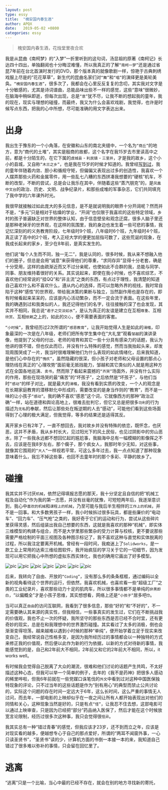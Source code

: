 ```yaml
---
layout: post
type: essy
title:  "槐安国内春生酒"
author: APQX
date:   2019-05-02 +0800
categories: essy
---
```


> 槐安国内春生酒，花烛堂里夜合欢

我是从昆曲《南柯梦》的“入梦”一折里听到的这句词，汤显祖的原著《南柯记》长达四十四出，单独翻阅也十分晦涩难懂，所以我真正的了解`“南柯一梦”`还是通过省昆7年前在台北首演时发行的DVD，那个版本真的就像歌剧一样，惊艳于古典刺绣戏服上尽是的“花花草草”，新生代的昆曲名家们对`“舞”`和`“唱”`的演绎更是美轮美奂。`“槐安国内春生酒”`，很多次了，我都会在心里反反复复的念叨，其实我对文字是十分敏感的，尤其是诗词谱曲，总能品味出些不一样的感觉，这些“意味”很微妙，在脑海中稍纵即逝，但每次出现，总是`“意”`犹不尽，让我不断的想起我的童年，我的现在，现实与理想的碰撞，而最终，我又为什么会喜欢戏剧，我觉得，也许是时候写点东西，把我的心中所想，尽可能准确的用文字表达出来。

# 出身

我出生于豫东的一个小角落，在安徽和山东的南北夹缝中，一个名为`“商丘”`的地方，意为“商代的土堆”，其实是殷商的故都，这个名字在我15岁去市里读高中之前，都是十分陌生的，在它下属的`虞城县` - `利民镇` - `三里井`，才是我的故乡，这个小小的县城，又自称`“木兰之乡”`，也是我在15岁的时候才知道的。我曾经[写到过](https://apqx.me/essy/2016/05/12/%E6%88%91%E7%9A%84%E5%A4%A7%E5%AD%A6.html)，我的童年伴随着内敛、胆小和循规守矩，但偏偏又表现出过多的创造性，我喜欢一个人摆弄那些火药和金属零件，用一些乱七八糟的东西拼凑我想要的“硬核”机车，不断的改型，不断的尝试，总是会让我乐在其中，伴随着这些“蒸汽朋克”的，是`凤凰中文台`的政治、历史、文明、战争纪录片，和那些成堆的军事杂志，它们共同填充了我中学的六年课外时光。

我很早就接触过如此庞大的多元信息，是不是就说明我的眼界十分开阔呢？然而并不是，“多元”只是相对于枯燥的学业，“开阔”也仅限于我喜欢的这些特定领域，乡村的孩子普遍缺乏对世界的整体认知，由于信息壁垒和观念迂腐，很多人脑子里还是那种老掉牙的世界观，在这样的氛围里，我的身边也发生着一些可悲的事情，我记忆深刻的的义务教育阶段，七年级时9个班，八年级时6个班，九年级时4个班，真正读了高中的2个班，考入正经大学的便更加屈指可数了，这些荒诞的现象，在我成长起来的家乡，至少在8年前，是真实发生的。

他们说“每个人生而不同，独一无二”，我是认同的，很多时候，我从来不想融入他们的圈子，但总是会用“诚意”来获得他们的尊重，“求同存异”显得十分老套，确是十分受用，这样的由疏渐近而又不过分亲昵，也使如此不合群的我，总能与同学、同事、朋友维持着很好的关系。其实说起来，即使在我小时候，也不喜欢综艺，不喜欢他们经常说的“挂QQ”和“非主流”之类的东西，有点过于理性，我清楚的知道自己喜欢什么和不喜欢什么，遵从内心的选择，而可以忽略外界的视线，我时常自陷于这种“感性”的世界观，带给我决策的果断与独立，当然副作用也是存在的，即有时候看起来呆呆的，应该是内心活动繁杂，而不一定会流于表面。在这些年里，我的确遇到过和我类似的人，我还记得他们的名字，往往接触的深了也会发现，其实并不相同，我总说`“君子之交淡如水”`，是认为真正的友谊是建立在互相`尊重`、互相`欣赏`、互相`依赖`之上的，如此的`交心`，便不需要表面的客套。

`“小时候”`，我曾经历过2次所谓的`“感恩教育”`，让我开始觉得人生是如此的`滑稽`，印象最深的一次是在八年级，老师们把所有学生集中在“大礼堂”观看`邹越`的演讲录像，他提到了父母的付出、老师的培育和其它一些十分具有感染力的话题，我认为他讲的很不错，但也仅此而已，并没有什么特殊的感觉，然而当我抬起头来，却发现周围哭成了一片，我当时很难理解他们为什么表现的如此情绪化，后来我知道，是他们心中存在的`“愧疚”`，虽然隐藏的很深，但小孩子对老师和父母设置的那点心理防线在真正的“心理攻势”面前毫无抵挡能力，邹越和其它类似的人就是用这种方式在全国各地巡演、`卖书`，然而除了看起来震撼的`“齐哭”`场面外，并没有什么实际的作用，那些在现场哭的最“痛苦”的“坏孩子”，之后依然是“坏孩子”，与他们当时`“感动”`的样子对比，就是最大的`滑稽`，我没有看到实质的改变，一个人的观念是在长期家庭教育的潜移默化中形成的，需要改变的是身当作则的“教育”，而不是一味的让小孩子`“感动”`。我的确不喜欢“感恩”这个词，它就像西方的那种“政治正确”一样，站在道德和舆论高地上，很难去批判它，但它又总是把很多`功利`的行为描述为`无私`的奉献，然后让那些处在叛逆期的人去“感动”，可能他们看到这些场面得到了心理的极大满足，但我觉得，等多的结果还是适得其反。

离开家乡已有2年了，一直不想回去，我对故乡并没有特殊的依恋，既怀念，也厌恶，这并不矛盾，我从乡村长大，见过阳光下的风土民俗，也见过阴影中的穷山恶水，除了一些我永远都不想回忆起的尴尬事，我脑海中总有一幅模糊的影像挥之不去，应该是在我8岁左右，那个瘸子，那个疯女人，我那时年少无知，对这些事，就像其它围观的`“大人”`一样视若平常，可这么多年过去，我一点点知道了那种现象意味着什么，我忘不掉这些事，也回不去童年时的那个多彩、平静的故乡了。

# 碰撞

我其实并不讨厌`机械`，依然记得填报志愿的那天，我十分坚定且自信的把“机械工程及自动化”作为我的第一志愿，并没有丝毫的犹豫，可短短两年后，我逐渐意识到，我心中`喜欢的机械`和`课程上的机械`，乃至可能与我后半生相伴的`工作上的机械`，并不是一回事。和大多数男孩子一样，我小时候拆过很多玩具，都是些廉价的“电动车”、“回力车”、“压气枪”之类的，我好奇于它们的运动和行为，尝试从这些碎片里获得灵感，然后组装出我自己想要的东西，这就是我喜欢的那种“机械”，即实体三维模型的构建与组合，而不是大学里那些繁杂的受力计算与校核，更不要说那些需要严格绘制的平面三视图及各种图示标记了，我不喜欢这种与直觉和实体脱离的过程，所以我注定要离开机械。曾经有一段时间，我痴迷上了`Solidworks`，是一款工业上常用的达索三维绘图软件，我开始疯狂的学习关于它的一切细节，因为发现可以用它把我心中所想的虚拟东西实体化，我也的确用它画出了好多模型。

<div class="carousel">
    <a class="carousel-item"><img class="materialboxed responsive-img" src="https://apqx.oss-cn-hangzhou.aliyuncs.com/blog/pic/solidworks_01.png" alt="pic"></a>
    <a class="carousel-item"><img class="materialboxed responsive-img" src="https://apqx.oss-cn-hangzhou.aliyuncs.com/blog/pic/solidworks_02.png" alt="pic"></a>
    <a class="carousel-item"><img class="materialboxed responsive-img" src="https://apqx.oss-cn-hangzhou.aliyuncs.com/blog/pic/solidworks_03.png" alt="pic"></a>
    <a class="carousel-item"><img class="materialboxed responsive-img" src="https://apqx.oss-cn-hangzhou.aliyuncs.com/blog/pic/solidworks_04.png" alt="pic"></a>
    <a class="carousel-item"><img class="materialboxed responsive-img" src="https://apqx.oss-cn-hangzhou.aliyuncs.com/blog/pic/solidworks_05.png" alt="pic"></a>
    <a class="carousel-item"><img class="materialboxed responsive-img" src="https://apqx.oss-cn-hangzhou.aliyuncs.com/blog/pic/solidworks_06.png" alt="pic"></a>
    <a class="carousel-item"><img class="materialboxed responsive-img" src="https://apqx.oss-cn-hangzhou.aliyuncs.com/blog/pic/solidworks_07.png" alt="pic"></a>
</div>

后来，我转向了自由、开放的`“Coding”`，没有那么多的条条框框，通过编码以全新的视角看待这个世界的运行，但依然，我喜欢机械，也喜欢看一些“超级工厂”之类的工业纪录片，喜欢那些动力十足的肌肉车，所以很多事情都不是单纯的`非黑即白`，“以偏概全”才是小孩子思维，其实想想看，网络上还是`“小孩子”`居多吧🤓。

当可以真正`自由`的访问互联网，我看到了很多信息，那些“好的”和“不好的”，不一定需要确认其来源的真实性，但我相信，一些事真实的发生过，它们在不断挑战我的价值观，我也不止一次的怀疑，我所坚守的那些东西是否已经不合时宜，还有更奇妙的现实，总是在和我理想中的世界激烈碰撞。其实看过了太多的消极，倒也会渐渐变得坦荡，越来越难以遇到小时候的那种“单纯”，便开始学着立足于现实来改变自己，我经常说自己性格多变，是因为我所经历过的事情都会以一种独特的方式来修正我的价值观，然后便以此作为新的行为依据，以新的方式对待新的事情，我能感觉到的是，自己和2年前大不相同，2年前又和它的2年前大不相同，所以，it works well。

有时候我会觉得自己脱离了大众的潮流，很难和他们讨论的话题产生共鸣，不太好描述这种心态，但我可以举一个简单的例子，去年的《我不是药神》把很多人感动的稀里哗啦，但我6年前就在一些党媒口诛笔伐的`外文`中看到过对这种中国医保独特现象的评论，只不过当年的这些话题是作为“别有用心”的典型而禁止公共讨论的，实际这个问题的存在时间一定远大于6年，这么长时间，这么严重的事情无人过问，而去年，一部电影的上映却似乎在一夜之间让所有人都开始表现出对他们的同情和关心，这种现象当然是好的，只是有点`“怪”`，让我忍不住去想，这部电影可以通过上映审查，只是因为已经把“部分”药品纳入医保了，然后才能在这个时候放宽言论限制，经历过很多次这种事，我只会觉得很`怪异`。

我其实总有一种“错过青春”的感觉，但我应该才23岁，还不到而立之年，应该是对现实看的越多，便越想专心于自己的那点爱好，所谓的“两耳不闻窗外事，一心只读圣贤书”，“圣贤书”读的少，计算机方面的书倒一本接一本的来，我知道自己错过了很多难以弥补的事情，只会留在回忆里了。

# 逃离

“逃离”只是一个比喻，当心中最的已经不存在，就会在别的地方寻找新的寄托，